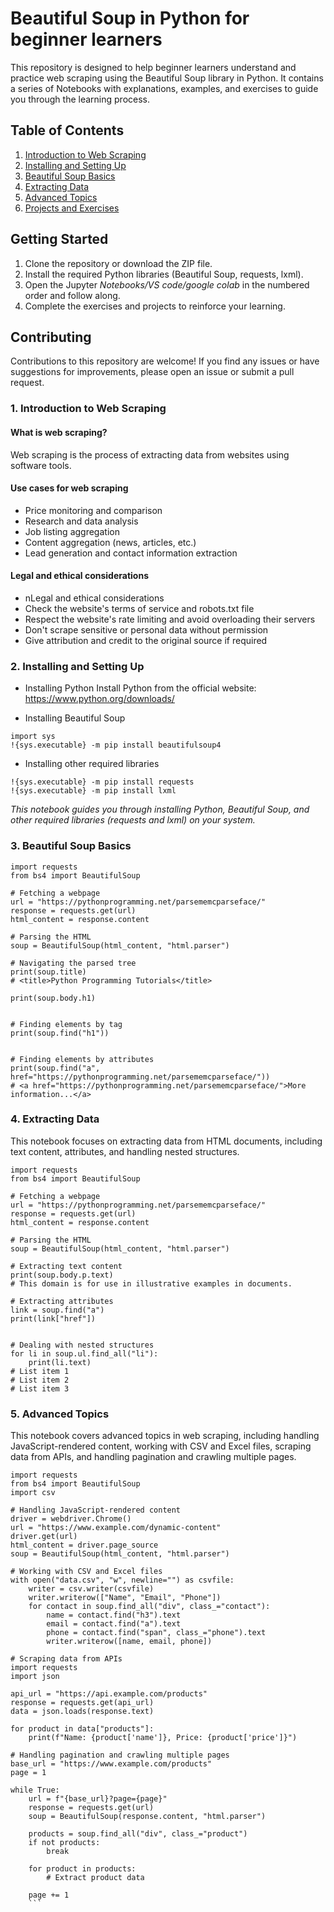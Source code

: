 #  Beautiful Soup in Python for beginner learners

This repository is designed to help beginner learners understand and practice web scraping using the Beautiful Soup library in Python. It contains a series of Notebooks with explanations, examples, and exercises to guide you through the learning process.

## Table of Contents

1. [Introduction to Web Scraping](https://github.com/aysannazarmohamady/BS_Python/blob/main/README.md#1-introduction-to-web-scraping)
2. [Installing and Setting Up](https://github.com/aysannazarmohamady/BS_Python/blob/main/README.md#2-installing-and-setting-up)
3. [Beautiful Soup Basics](https://github.com/aysannazarmohamady/BS_Python/blob/main/README.md#3--beautiful-soup-basics)
4. [Extracting Data](https://github.com/aysannazarmohamady/BS_Python/blob/main/README.md#4-extracting-data)
5. [Advanced Topics](https://github.com/aysannazarmohamady/BS_Python/blob/main/README.md#5-advanced-topics)
6. [Projects and Exercises]()

## Getting Started

1. Clone the repository or download the ZIP file.
2. Install the required Python libraries (Beautiful Soup, requests, lxml).
3. Open the Jupyter *Notebooks/VS code/google colab* in the numbered order and follow along.
4. Complete the exercises and projects to reinforce your learning.

## Contributing

Contributions to this repository are welcome! If you find any issues or have suggestions for improvements, please open an issue or submit a pull request.


### 1. Introduction to Web Scraping

#### What is web scraping?
Web scraping is the process of extracting data from websites using software tools.

#### Use cases for web scraping
- Price monitoring and comparison
- Research and data analysis
- Job listing aggregation
- Content aggregation (news, articles, etc.)
- Lead generation and contact information extraction

#### Legal and ethical considerations
- nLegal and ethical considerations
- Check the website's terms of service and robots.txt file
- Respect the website's rate limiting and avoid overloading their servers
- Don't scrape sensitive or personal data without permission
- Give attribution and credit to the original source if required

  
### 2. Installing and Setting Up

- Installing Python
Install Python from the official website: https://www.python.org/downloads/

- Installing Beautiful Soup
```
import sys
!{sys.executable} -m pip install beautifulsoup4
```

- Installing other required libraries
```
!{sys.executable} -m pip install requests
!{sys.executable} -m pip install lxml
```
*This notebook guides you through installing Python, Beautiful Soup, and other required libraries (requests and lxml) on your system.*


### 3.  Beautiful Soup Basics

```
import requests
from bs4 import BeautifulSoup

# Fetching a webpage
url = "https://pythonprogramming.net/parsememcparseface/"
response = requests.get(url)
html_content = response.content

# Parsing the HTML
soup = BeautifulSoup(html_content, "html.parser")

# Navigating the parsed tree
print(soup.title)
# <title>Python Programming Tutorials</title>

print(soup.body.h1)


# Finding elements by tag
print(soup.find("h1"))


# Finding elements by attributes
print(soup.find("a", href="https://pythonprogramming.net/parsememcparseface/"))
# <a href="https://pythonprogramming.net/parsememcparseface/">More information...</a>
```


### 4. Extracting Data

This notebook focuses on extracting data from HTML documents, including text content, attributes, and handling nested structures.

```
import requests
from bs4 import BeautifulSoup

# Fetching a webpage
url = "https://pythonprogramming.net/parsememcparseface/"
response = requests.get(url)
html_content = response.content

# Parsing the HTML
soup = BeautifulSoup(html_content, "html.parser")

# Extracting text content
print(soup.body.p.text)
# This domain is for use in illustrative examples in documents.

# Extracting attributes
link = soup.find("a")
print(link["href"])


# Dealing with nested structures
for li in soup.ul.find_all("li"):
    print(li.text)
# List item 1
# List item 2
# List item 3
```

### 5. Advanced Topics

This notebook covers advanced topics in web scraping, including handling JavaScript-rendered content, working with CSV and Excel files, scraping data from APIs, and handling pagination and crawling multiple pages.

```
import requests
from bs4 import BeautifulSoup
import csv

# Handling JavaScript-rendered content
driver = webdriver.Chrome()
url = "https://www.example.com/dynamic-content"
driver.get(url)
html_content = driver.page_source
soup = BeautifulSoup(html_content, "html.parser")

# Working with CSV and Excel files
with open("data.csv", "w", newline="") as csvfile:
    writer = csv.writer(csvfile)
    writer.writerow(["Name", "Email", "Phone"])
    for contact in soup.find_all("div", class_="contact"):
        name = contact.find("h3").text
        email = contact.find("a").text
        phone = contact.find("span", class_="phone").text
        writer.writerow([name, email, phone])

# Scraping data from APIs
import requests
import json

api_url = "https://api.example.com/products"
response = requests.get(api_url)
data = json.loads(response.text)

for product in data["products"]:
    print(f"Name: {product['name']}, Price: {product['price']}")

# Handling pagination and crawling multiple pages
base_url = "https://www.example.com/products"
page = 1

while True:
    url = f"{base_url}?page={page}"
    response = requests.get(url)
    soup = BeautifulSoup(response.content, "html.parser")

    products = soup.find_all("div", class_="product")
    if not products:
        break

    for product in products:
        # Extract product data

    page += 1
    ```
